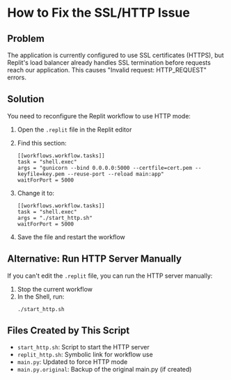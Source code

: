 # How to Fix the SSL/HTTP Issue

## Problem
The application is currently configured to use SSL certificates (HTTPS), but
Replit's load balancer already handles SSL termination before requests reach
our application. This causes "Invalid request: HTTP_REQUEST" errors.

## Solution
You need to reconfigure the Replit workflow to use HTTP mode:

1. Open the `.replit` file in the Replit editor
2. Find this section:
   ```
   [[workflows.workflow.tasks]]
   task = "shell.exec"
   args = "gunicorn --bind 0.0.0.0:5000 --certfile=cert.pem --keyfile=key.pem --reuse-port --reload main:app"
   waitForPort = 5000
   ```

3. Change it to:
   ```
   [[workflows.workflow.tasks]]
   task = "shell.exec"
   args = "./start_http.sh"
   waitForPort = 5000
   ```

4. Save the file and restart the workflow

## Alternative: Run HTTP Server Manually
If you can't edit the `.replit` file, you can run the HTTP server manually:

1. Stop the current workflow
2. In the Shell, run:
   ```
   ./start_http.sh
   ```

## Files Created by This Script
- `start_http.sh`: Script to start the HTTP server
- `replit_http.sh`: Symbolic link for workflow use
- `main.py`: Updated to force HTTP mode
- `main.py.original`: Backup of the original main.py (if created)

